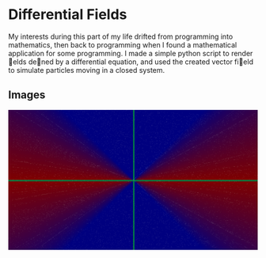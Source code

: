 # Differential Fields

My interests during this part of my life drifted from programming into mathematics, then back to programming when I found a mathematical application for some programming. I made a simple python
script to render elds dened by a differential equation, and used the created vector field to simulate particles moving in a closed system.

## Images

![](imgs/Diff&#32;Fields.png)